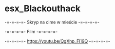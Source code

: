 # esx_Blackouthack


-=-=-=-=- Skryp na cime w mieście -=-=-=-=-

-=-=-=-=-          Film          -=-=-=-=-

-=-=-=-=- https://youtu.be/QgXhp_Fl19Q -=-=-=-=-
